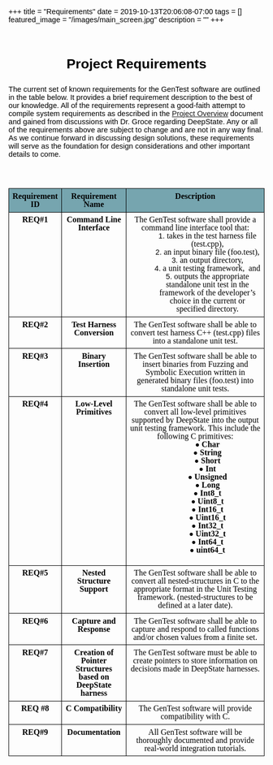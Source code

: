 +++
title =  "Requirements"
date = 2019-10-13T20:06:08-07:00
tags = []
featured_image = "/images/main_screen.jpg"
description = ""
+++
# Project Requirements 


The current set of known requirements for the GenTest software are outlined in the table below. It provides a brief requirement description to the best of our knowledge. All of the requirements represent a good-faith attempt to compile system requirements as described in the [Project Overview](https://www.cefns.nau.edu/~edo/Classes/CS_Capstone/Projects/F19/Groce-Deepstate.pdf) document and gained from discussions with Dr. Groce regarding DeepState.
    Any or all of the requirements above are subject to change and are not in any way final. As we continue forward in discussing design solutions, these requirements will serve as the foundation for design considerations and other important details to come.


<style type="text/css">.lst-kix_ujahvsvxzlra-4>li{counter-increment:lst-ctn-kix_ujahvsvxzlra-4}ol.lst-kix_ujahvsvxzlra-8.start{counter-reset:lst-ctn-kix_ujahvsvxzlra-8 0}ol.lst-kix_83s431f5he2p-6{list-style-type:none}ol.lst-kix_83s431f5he2p-5{list-style-type:none}ol.lst-kix_83s431f5he2p-0.start{counter-reset:lst-ctn-kix_83s431f5he2p-0 0}ol.lst-kix_83s431f5he2p-4{list-style-type:none}ol.lst-kix_83s431f5he2p-3{list-style-type:none}ol.lst-kix_ujahvsvxzlra-5.start{counter-reset:lst-ctn-kix_ujahvsvxzlra-5 0}ol.lst-kix_83s431f5he2p-8{list-style-type:none}ol.lst-kix_83s431f5he2p-7{list-style-type:none}ol.lst-kix_ujahvsvxzlra-4{list-style-type:none}.lst-kix_rop068xp75kp-7>li:before{content:"\0025cb  "}ol.lst-kix_ujahvsvxzlra-3{list-style-type:none}ol.lst-kix_ujahvsvxzlra-6{list-style-type:none}ol.lst-kix_ujahvsvxzlra-5{list-style-type:none}ol.lst-kix_83s431f5he2p-2{list-style-type:none}ol.lst-kix_83s431f5he2p-8.start{counter-reset:lst-ctn-kix_83s431f5he2p-8 0}ol.lst-kix_ujahvsvxzlra-8{list-style-type:none}.lst-kix_rop068xp75kp-5>li:before{content:"\0025a0  "}ol.lst-kix_83s431f5he2p-1{list-style-type:none}ol.lst-kix_ujahvsvxzlra-7{list-style-type:none}ol.lst-kix_83s431f5he2p-0{list-style-type:none}.lst-kix_rop068xp75kp-4>li:before{content:"\0025cb  "}.lst-kix_rop068xp75kp-8>li:before{content:"\0025a0  "}.lst-kix_rop068xp75kp-3>li:before{content:"\0025cf  "}ol.lst-kix_ujahvsvxzlra-0{list-style-type:none}ol.lst-kix_ujahvsvxzlra-2{list-style-type:none}.lst-kix_rop068xp75kp-2>li:before{content:"\0025a0  "}ol.lst-kix_ujahvsvxzlra-1{list-style-type:none}.lst-kix_ujahvsvxzlra-3>li{counter-increment:lst-ctn-kix_ujahvsvxzlra-3}.lst-kix_83s431f5he2p-7>li{counter-increment:lst-ctn-kix_83s431f5he2p-7}.lst-kix_rop068xp75kp-6>li:before{content:"\0025cf  "}.lst-kix_ujahvsvxzlra-6>li{counter-increment:lst-ctn-kix_ujahvsvxzlra-6}ul.lst-kix_rop068xp75kp-7{list-style-type:none}ul.lst-kix_rop068xp75kp-8{list-style-type:none}.lst-kix_83s431f5he2p-7>li:before{content:"" counter(lst-ctn-kix_83s431f5he2p-7,lower-latin) ". "}.lst-kix_83s431f5he2p-6>li:before{content:"" counter(lst-ctn-kix_83s431f5he2p-6,decimal) ". "}.lst-kix_83s431f5he2p-8>li:before{content:"" counter(lst-ctn-kix_83s431f5he2p-8,lower-roman) ". "}ol.lst-kix_ujahvsvxzlra-3.start{counter-reset:lst-ctn-kix_ujahvsvxzlra-3 0}ol.lst-kix_83s431f5he2p-2.start{counter-reset:lst-ctn-kix_83s431f5he2p-2 0}.lst-kix_83s431f5he2p-3>li:before{content:"" counter(lst-ctn-kix_83s431f5he2p-3,decimal) ". "}.lst-kix_83s431f5he2p-6>li{counter-increment:lst-ctn-kix_83s431f5he2p-6}.lst-kix_83s431f5he2p-2>li:before{content:"" counter(lst-ctn-kix_83s431f5he2p-2,lower-roman) ". "}.lst-kix_83s431f5he2p-4>li:before{content:"" counter(lst-ctn-kix_83s431f5he2p-4,lower-latin) ". "}.lst-kix_83s431f5he2p-1>li:before{content:"" counter(lst-ctn-kix_83s431f5he2p-1,lower-latin) ". "}.lst-kix_83s431f5he2p-5>li:before{content:"" counter(lst-ctn-kix_83s431f5he2p-5,lower-roman) ". "}.lst-kix_ujahvsvxzlra-8>li{counter-increment:lst-ctn-kix_ujahvsvxzlra-8}.lst-kix_83s431f5he2p-0>li:before{content:"" counter(lst-ctn-kix_83s431f5he2p-0,decimal) ". "}ol.lst-kix_83s431f5he2p-3.start{counter-reset:lst-ctn-kix_83s431f5he2p-3 0}ol.lst-kix_ujahvsvxzlra-2.start{counter-reset:lst-ctn-kix_ujahvsvxzlra-2 0}.lst-kix_ujahvsvxzlra-5>li{counter-increment:lst-ctn-kix_ujahvsvxzlra-5}.lst-kix_83s431f5he2p-3>li{counter-increment:lst-ctn-kix_83s431f5he2p-3}.lst-kix_rmyud1qxnyz7-0>li:before{content:"\0025cf  "}.lst-kix_ujahvsvxzlra-2>li{counter-increment:lst-ctn-kix_ujahvsvxzlra-2}.lst-kix_rmyud1qxnyz7-2>li:before{content:"\0025a0  "}.lst-kix_83s431f5he2p-0>li{counter-increment:lst-ctn-kix_83s431f5he2p-0}.lst-kix_rmyud1qxnyz7-1>li:before{content:"\0025cb  "}.lst-kix_rmyud1qxnyz7-5>li:before{content:"\0025a0  "}ul.lst-kix_rop068xp75kp-1{list-style-type:none}ul.lst-kix_rop068xp75kp-2{list-style-type:none}ul.lst-kix_rop068xp75kp-0{list-style-type:none}ul.lst-kix_rop068xp75kp-5{list-style-type:none}.lst-kix_rmyud1qxnyz7-4>li:before{content:"\0025cb  "}ul.lst-kix_rop068xp75kp-6{list-style-type:none}ul.lst-kix_rop068xp75kp-3{list-style-type:none}.lst-kix_rmyud1qxnyz7-3>li:before{content:"\0025cf  "}ul.lst-kix_rop068xp75kp-4{list-style-type:none}.lst-kix_83s431f5he2p-4>li{counter-increment:lst-ctn-kix_83s431f5he2p-4}.lst-kix_rmyud1qxnyz7-6>li:before{content:"\0025cf  "}.lst-kix_rmyud1qxnyz7-8>li:before{content:"\0025a0  "}.lst-kix_rmyud1qxnyz7-7>li:before{content:"\0025cb  "}ol.lst-kix_83s431f5he2p-7.start{counter-reset:lst-ctn-kix_83s431f5he2p-7 0}.lst-kix_xe73szdc95yh-5>li:before{content:"\0025a0  "}.lst-kix_xe73szdc95yh-6>li:before{content:"\0025cf  "}.lst-kix_xe73szdc95yh-7>li:before{content:"\0025cb  "}.lst-kix_83s431f5he2p-5>li{counter-increment:lst-ctn-kix_83s431f5he2p-5}.lst-kix_xe73szdc95yh-8>li:before{content:"\0025a0  "}ol.lst-kix_ujahvsvxzlra-4.start{counter-reset:lst-ctn-kix_ujahvsvxzlra-4 0}ul.lst-kix_xe73szdc95yh-8{list-style-type:none}ol.lst-kix_83s431f5he2p-1.start{counter-reset:lst-ctn-kix_83s431f5he2p-1 0}ul.lst-kix_xe73szdc95yh-7{list-style-type:none}ol.lst-kix_ujahvsvxzlra-1.start{counter-reset:lst-ctn-kix_ujahvsvxzlra-1 0}ol.lst-kix_83s431f5he2p-4.start{counter-reset:lst-ctn-kix_83s431f5he2p-4 0}.lst-kix_ujahvsvxzlra-0>li{counter-increment:lst-ctn-kix_ujahvsvxzlra-0}.lst-kix_83s431f5he2p-1>li{counter-increment:lst-ctn-kix_83s431f5he2p-1}ul.lst-kix_rmyud1qxnyz7-8{list-style-type:none}ul.lst-kix_rmyud1qxnyz7-7{list-style-type:none}ul.lst-kix_rmyud1qxnyz7-6{list-style-type:none}ul.lst-kix_rmyud1qxnyz7-1{list-style-type:none}ul.lst-kix_rmyud1qxnyz7-0{list-style-type:none}.lst-kix_ujahvsvxzlra-7>li{counter-increment:lst-ctn-kix_ujahvsvxzlra-7}ul.lst-kix_rmyud1qxnyz7-5{list-style-type:none}ul.lst-kix_rmyud1qxnyz7-4{list-style-type:none}ul.lst-kix_rmyud1qxnyz7-3{list-style-type:none}ol.lst-kix_ujahvsvxzlra-7.start{counter-reset:lst-ctn-kix_ujahvsvxzlra-7 0}ul.lst-kix_rmyud1qxnyz7-2{list-style-type:none}.lst-kix_rop068xp75kp-1>li:before{content:"\0025cb  "}.lst-kix_rop068xp75kp-0>li:before{content:"\0025cf  "}ul.lst-kix_xe73szdc95yh-2{list-style-type:none}.lst-kix_83s431f5he2p-2>li{counter-increment:lst-ctn-kix_83s431f5he2p-2}ul.lst-kix_xe73szdc95yh-1{list-style-type:none}ol.lst-kix_ujahvsvxzlra-0.start{counter-reset:lst-ctn-kix_ujahvsvxzlra-0 0}ul.lst-kix_xe73szdc95yh-0{list-style-type:none}ol.lst-kix_83s431f5he2p-5.start{counter-reset:lst-ctn-kix_83s431f5he2p-5 0}.lst-kix_ujahvsvxzlra-1>li{counter-increment:lst-ctn-kix_ujahvsvxzlra-1}ul.lst-kix_xe73szdc95yh-6{list-style-type:none}ul.lst-kix_xe73szdc95yh-5{list-style-type:none}ul.lst-kix_xe73szdc95yh-4{list-style-type:none}ul.lst-kix_xe73szdc95yh-3{list-style-type:none}.lst-kix_ujahvsvxzlra-3>li:before{content:"" counter(lst-ctn-kix_ujahvsvxzlra-3,decimal) ". "}.lst-kix_ujahvsvxzlra-2>li:before{content:"" counter(lst-ctn-kix_ujahvsvxzlra-2,lower-roman) ". "}.lst-kix_ujahvsvxzlra-4>li:before{content:"" counter(lst-ctn-kix_ujahvsvxzlra-4,lower-latin) ". "}.lst-kix_ujahvsvxzlra-1>li:before{content:"" counter(lst-ctn-kix_ujahvsvxzlra-1,lower-latin) ". "}.lst-kix_ujahvsvxzlra-5>li:before{content:"" counter(lst-ctn-kix_ujahvsvxzlra-5,lower-roman) ". "}ol.lst-kix_83s431f5he2p-6.start{counter-reset:lst-ctn-kix_83s431f5he2p-6 0}.lst-kix_ujahvsvxzlra-7>li:before{content:"" counter(lst-ctn-kix_ujahvsvxzlra-7,lower-latin) ". "}.lst-kix_83s431f5he2p-8>li{counter-increment:lst-ctn-kix_83s431f5he2p-8}.lst-kix_ujahvsvxzlra-0>li:before{content:"" counter(lst-ctn-kix_ujahvsvxzlra-0,decimal) ". "}.lst-kix_ujahvsvxzlra-6>li:before{content:"" counter(lst-ctn-kix_ujahvsvxzlra-6,decimal) ". "}.lst-kix_ujahvsvxzlra-8>li:before{content:"" counter(lst-ctn-kix_ujahvsvxzlra-8,lower-roman) ". "}.lst-kix_xe73szdc95yh-4>li:before{content:"\0025cb  "}.lst-kix_xe73szdc95yh-3>li:before{content:"\0025cf  "}ol.lst-kix_ujahvsvxzlra-6.start{counter-reset:lst-ctn-kix_ujahvsvxzlra-6 0}.lst-kix_xe73szdc95yh-1>li:before{content:"\0025cb  "}.lst-kix_xe73szdc95yh-0>li:before{content:"\0025cf  "}.lst-kix_xe73szdc95yh-2>li:before{content:"\0025a0  "}ol{margin:0;padding:0}table td,table th{padding:0}.c26{border-right-style:solid;padding:5pt 5pt 5pt 5pt;border-bottom-color:#000000;border-top-width:1pt;border-right-width:1pt;border-left-color:#000000;vertical-align:top;border-right-color:#000000;border-left-width:1pt;border-top-style:solid;border-left-style:solid;border-bottom-width:1pt;width:288pt;border-top-color:#000000;border-bottom-style:solid}.c25{border-right-style:solid;padding:5pt 5pt 5pt 5pt;border-bottom-color:#000000;border-top-width:1pt;border-right-width:1pt;border-left-color:#000000;vertical-align:top;border-right-color:#000000;border-left-width:1pt;border-top-style:solid;border-left-style:solid;border-bottom-width:1pt;width:269.2pt;border-top-color:#000000;border-bottom-style:solid}.c10{border-right-style:solid;padding:5pt 5pt 5pt 5pt;border-bottom-color:#000000;border-top-width:1pt;border-right-width:1pt;border-left-color:#000000;vertical-align:top;border-right-color:#000000;border-left-width:1pt;border-top-style:solid;border-left-style:solid;border-bottom-width:1pt;width:86.2pt;border-top-color:#000000;border-bottom-style:solid}.c15{border-right-style:solid;padding:5pt 5pt 5pt 5pt;border-bottom-color:#000000;border-top-width:1pt;border-right-width:1pt;border-left-color:#000000;vertical-align:top;border-right-color:#000000;border-left-width:1pt;border-top-style:solid;border-left-style:solid;border-bottom-width:1pt;width:57.8pt;border-top-color:#000000;border-bottom-style:solid}.c24{border-right-style:solid;padding:5pt 5pt 5pt 5pt;border-bottom-color:#000000;border-top-width:1pt;border-right-width:1pt;border-left-color:#000000;vertical-align:top;border-right-color:#000000;border-left-width:1pt;border-top-style:solid;border-left-style:solid;border-bottom-width:1pt;width:60.8pt;border-top-color:#000000;border-bottom-style:solid}.c23{border-right-style:solid;padding:5pt 5pt 5pt 5pt;border-bottom-color:#000000;border-top-width:1pt;border-right-width:1pt;border-left-color:#000000;vertical-align:top;border-right-color:#000000;border-left-width:1pt;border-top-style:solid;border-left-style:solid;border-bottom-width:1pt;width:78pt;border-top-color:#000000;border-bottom-style:solid}.c28{border-right-style:solid;padding:5pt 5pt 5pt 5pt;border-bottom-color:#000000;border-top-width:1pt;border-right-width:1pt;border-left-color:#000000;vertical-align:top;border-right-color:#000000;border-left-width:1pt;border-top-style:solid;border-left-style:solid;border-bottom-width:1pt;width:90.8pt;border-top-color:#000000;border-bottom-style:solid}.c27{border-right-style:solid;padding:5pt 5pt 5pt 5pt;border-bottom-color:#000000;border-top-width:1pt;border-right-width:1pt;border-left-color:#000000;vertical-align:top;border-right-color:#000000;border-left-width:1pt;border-top-style:solid;border-left-style:solid;border-bottom-width:1pt;width:87.8pt;border-top-color:#000000;border-bottom-style:solid}.c8{color:#000000;font-weight:400;text-decoration:none;vertical-align:baseline;font-size:11pt;font-family:"Arial";font-style:normal}.c18{padding-top:20pt;padding-bottom:6pt;line-height:1.15;page-break-after:avoid;orphans:2;widows:2;text-align:center}.c14{padding-top:16pt;padding-bottom:4pt;line-height:1.15;page-break-after:avoid;orphans:2;widows:2;text-align:center}.c31{color:#000000;font-weight:400;text-decoration:none;vertical-align:baseline;font-size:20pt;font-family:"Arial";font-style:normal}.c20{margin-left:36pt;padding-top:3pt;padding-bottom:0pt;line-height:1.0;orphans:2;widows:2;text-align:center}.c39{color:#000000;font-weight:400;text-decoration:none;vertical-align:baseline;font-size:14pt;font-family:"Times New Roman";font-style:normal}.c0{color:#000000;font-weight:700;text-decoration:none;vertical-align:baseline;font-size:14pt;font-family:"Times New Roman";font-style:normal}.c1{padding-top:0pt;padding-bottom:0pt;line-height:1.15;orphans:2;widows:2;text-align:center;height:11pt}.c2{color:#000000;font-weight:400;text-decoration:none;vertical-align:baseline;font-size:12pt;font-family:"Times New Roman";font-style:normal}.c21{padding-top:0pt;padding-bottom:0pt;line-height:1.15;orphans:2;widows:2;text-align:right}.c11{color:#000000;text-decoration:none;vertical-align:baseline;font-size:11pt;font-family:"Arial";font-style:normal}.c3{padding-top:0pt;padding-bottom:0pt;line-height:1.15;orphans:2;widows:2;text-align:center}.c9{margin-left:36pt;padding-top:0pt;padding-left:0pt;padding-bottom:0pt;line-height:1.0;text-align:center}.c40{padding-top:4pt;padding-bottom:0pt;line-height:1.0;orphans:2;widows:2;text-align:center}.c22{padding-top:10pt;padding-bottom:0pt;line-height:1.0;orphans:2;widows:2;text-align:center}.c13{color:#000000;text-decoration:none;vertical-align:baseline;font-size:12pt;font-family:"Times New Roman";font-style:normal}.c30{color:#434343;text-decoration:none;vertical-align:baseline;font-size:14pt;font-family:"Arial";font-style:normal}.c43{padding-top:3pt;padding-bottom:4pt;line-height:1.0;orphans:2;widows:2;text-align:center}.c5{padding-top:0pt;padding-bottom:0pt;line-height:1.0;text-align:center}.c33{color:#000000;text-decoration:none;vertical-align:baseline;font-style:italic}.c17{padding-top:0pt;padding-bottom:0pt;line-height:1.0;text-align:center}.c36{border-spacing:0;border-collapse:collapse;margin-right:auto}.c19{background-color:#ffffff;max-width:468pt;padding:72pt 72pt 72pt 72pt}.c7{font-size:12pt;font-family:"Times New Roman";font-weight:400}.c41{font-weight:400;font-size:20pt;font-family:"Arial"}.c35{font-size:12pt;font-family:"Times New Roman"}.c37{padding:0;margin:0}.c6{color:inherit;text-decoration:inherit}.c16{margin-left:36pt;padding-left:0pt}.c32{background-color:#76a5af}.c38{height:11pt}.c42{margin-left:36pt}.c29{height:28pt}.c12{height:0pt}.c4{font-weight:700}.c34{font-style:italic}.title{padding-top:0pt;color:#000000;font-size:26pt;padding-bottom:3pt;font-family:"Arial";line-height:1.15;page-break-after:avoid;orphans:2;widows:2;text-align:center}.subtitle{padding-top:0pt;color:#666666;font-size:15pt;padding-bottom:16pt;font-family:"Arial";line-height:1.15;page-break-after:avoid;orphans:2;widows:2;text-align:center}li{color:#000000;font-size:11pt;font-family:"Arial"}p{margin:0;color:#000000;font-size:11pt;font-family:"Arial"}h1{padding-top:20pt;color:#000000;font-size:20pt;padding-bottom:6pt;font-family:"Arial";line-height:1.15;page-break-after:avoid;orphans:2;widows:2;text-align:center}h2{padding-top:18pt;color:#000000;font-size:16pt;padding-bottom:6pt;font-family:"Arial";line-height:1.15;page-break-after:avoid;orphans:2;widows:2;text-align:center}h3{padding-top:16pt;color:#434343;font-size:14pt;padding-bottom:4pt;font-family:"Arial";line-height:1.15;page-break-after:avoid;orphans:2;widows:2;text-align:center}h4{padding-top:14pt;color:#666666;font-size:12pt;padding-bottom:4pt;font-family:"Arial";line-height:1.15;page-break-after:avoid;orphans:2;widows:2;text-align:center}h5{padding-top:12pt;color:#666666;font-size:11pt;padding-bottom:4pt;font-family:"Arial";line-height:1.15;page-break-after:avoid;orphans:2;widows:2;text-align:center}h6{padding-top:12pt;color:#666666;font-size:11pt;padding-bottom:4pt;font-family:"Arial";line-height:1.15;page-break-after:avoid;font-style:italic;orphans:2;widows:2;text-align:center}</style><span class="c30 c4"></span></h3><p class="c1"><span class="c2"></span></p><p class="c3"><span class="c2"></span></p>   <p class="c1"><span class="c2"></span></p><p class="c3"><span class="c13 c4"></span></p><p class="c1"><span class="c13 c4"></span></p><a id="t.74c7086f63e11f88d2379720bb7e1ade2c898c82"></a><a id="t.0"></a><table class="c36"><tbody><tr class="c29"><td class="c15 c32" colspan="1" rowspan="1"><p class="c5"><span class="c13 c4">Requirement ID</span></p></td><td class="c27 c32" colspan="1" rowspan="1"><p class="c5"><span class="c13 c4">Requirement Name</span></p></td><td class="c26 c32" colspan="1" rowspan="1"><p class="c5"><span class="c13 c4">Description</span></p></td></tr><tr class="c12"><td class="c15" colspan="1" rowspan="1"><p class="c5"><span class="c13 c4">REQ#1</span></p></td><td class="c27" colspan="1" rowspan="1"><p class="c5"><span class="c13 c4">Command Line Interface</span></p></td><td class="c26" colspan="1" rowspan="1"><p class="c17"><span class="c2">The GenTest software shall provide a command line interface tool that:</span></p><ol class="c37 lst-kix_83s431f5he2p-0 start" start="1"><li class="c9"><span class="c2">takes in the test harness file (test.cpp), </span></li><li class="c9"><span class="c2">an input binary file (foo.test), </span></li><li class="c9"><span class="c2">an output directory,</span></li><li class="c9"><span class="c2">a unit testing framework, &nbsp;and </span></li><li class="c9"><span class="c2">outputs the appropriate standalone unit test in the framework of the developer&rsquo;s choice in the current or specified directory.</span></li></ol></td></tr><tr class="c12"><td class="c15" colspan="1" rowspan="1"><p class="c5"><span class="c13 c4">REQ#2</span></p></td><td class="c27" colspan="1" rowspan="1"><p class="c5"><span class="c13 c4">Test Harness Conversion</span></p></td><td class="c26" colspan="1" rowspan="1"><p class="c17"><span class="c2">The GenTest software shall be able to convert test harness C++ (test.cpp) files into a standalone unit test.</span></p></td></tr><tr class="c12"><td class="c15" colspan="1" rowspan="1"><p class="c5"><span class="c13 c4">REQ#3</span></p></td><td class="c27" colspan="1" rowspan="1"><p class="c5"><span class="c13 c4">Binary Insertion </span></p></td><td class="c26" colspan="1" rowspan="1"><p class="c17"><span class="c2">The GenTest software shall be able to insert binaries from Fuzzing and Symbolic Execution written in generated binary files (foo.test) into standalone unit tests.</span></p></td></tr><tr class="c12"><td class="c24" colspan="1" rowspan="1"><p class="c5"><span class="c13 c4">REQ#4</span></p></td><td class="c28" colspan="1" rowspan="1"><p class="c5"><span class="c13 c4">Low-Level Primitives</span></p></td><td class="c25" colspan="1" rowspan="1"><p class="c17"><span class="c2">The GenTest software shall be able to convert all low-level primitives supported by DeepState into the output unit testing framework. This include the following C primitives:</span></p><ul class="c37 lst-kix_rmyud1qxnyz7-0 start"><li class="c9"><span class="c13 c4">Char</span></li><li class="c9"><span class="c4 c13">String</span></li><li class="c9"><span class="c13 c4">Short</span></li><li class="c9"><span class="c13 c4">Int</span></li><li class="c9"><span class="c13 c4">Unsigned </span></li><li class="c9"><span class="c13 c4">Long</span></li><li class="c9"><span class="c13 c4">Int8_t</span></li><li class="c9"><span class="c13 c4">Uint8_t</span></li><li class="c9"><span class="c13 c4">Int16_t</span></li><li class="c9"><span class="c13 c4">Uint16_t</span></li><li class="c9"><span class="c13 c4">Int32_t</span></li><li class="c9"><span class="c13 c4">Uint32_t</span></li><li class="c9"><span class="c13 c4">Int64_t</span></li><li class="c9"><span class="c13 c4">uint64_t</span></li></ul><p class="c17 c38"><span class="c2"></span></p></td></tr><tr class="c12"><td class="c24" colspan="1" rowspan="1"><p class="c5"><span class="c13 c4">REQ#5</span></p></td><td class="c28" colspan="1" rowspan="1"><p class="c5"><span class="c13 c4">Nested Structure Support</span></p></td><td class="c25" colspan="1" rowspan="1"><p class="c17"><span class="c2">The GenTest software shall be able to convert all nested-structures in C to the appropriate format in the Unit Testing framework. (nested-structures to be defined at a later date).</span></p></td></tr><tr class="c12"><td class="c24" colspan="1" rowspan="1"><p class="c5"><span class="c13 c4">REQ#6</span></p></td><td class="c28" colspan="1" rowspan="1"><p class="c5"><span class="c13 c4">Capture and Response </span></p></td><td class="c25" colspan="1" rowspan="1"><p class="c17"><span class="c2">The GenTest software shall be able to capture and respond to called functions and/or chosen values from a finite set. </span></p></td></tr><tr class="c12"><td class="c24" colspan="1" rowspan="1"><p class="c5"><span class="c13 c4">REQ#7</span></p></td><td class="c28" colspan="1" rowspan="1"><p class="c5"><span class="c13 c4">Creation of Pointer Structures based on DeepState harness</span></p></td><td class="c25" colspan="1" rowspan="1"><p class="c17"><span class="c2">The GenTest software must be able to create pointers to store information on decisions made in DeepState harnesses.</span></p><p class="c17 c38 c42"><span class="c13 c4"></span></p></td></tr><tr class="c12"><td class="c24" colspan="1" rowspan="1"><p class="c5"><span class="c13 c4">REQ #8</span></p></td><td class="c28" colspan="1" rowspan="1"><p class="c5"><span class="c13 c4">C Compatibility</span></p></td><td class="c25" colspan="1" rowspan="1"><p class="c17"><span class="c2">The GenTest software will provide compatibility with C. </span></p></td></tr><tr class="c12"><td class="c24" colspan="1" rowspan="1"><p class="c5"><span class="c13 c4">REQ#9</span></p></td><td class="c28" colspan="1" rowspan="1"><p class="c5"><span class="c13 c4">Documentation</span></p></td><td class="c25" colspan="1" rowspan="1"><p class="c17"><span class="c2">All GenTest software will be thoroughly documented and provide real-world integration tutorials. </span></p></td></tr></tbody></table><p class="c1"><span class="c13 c4"></span></p><p class="c1"><span class="c13 c4"></span></p><p class="c1"><span class="c2"></span></p><p class="c1"><span class="c2"></span></p><p class="c1"><span class="c2"></span></p><p class="c1"><span class="c2"></span></p><p class="c1"><span class="c2"></span></p><p class="c1"><span class="c8"></span></p><p class="c1"><span class="c8"></span></p><p class="c1"><span class="c8"></span></p><p class="c1"><span class="c8"></span></p><p class="c1"><span class="c8"></span></p><p class="c1"><span class="c8"></span></p><p class="c1"><span class="c8"></span></p><p class="c1"><span class="c8"></span></p><p class="c1"><span class="c8"></span></p><p class="c1"><span class="c8"></span></p><p class="c1"><span class="c8"></span></p><p class="c1"><span class="c8"></span></p><p class="c1"><span class="c8"></span></p><p class="c1"><span class="c8"></span></p><p class="c1"><span class="c8"></span></p><p class="c1"><span class="c8"></span></p><p class="c1"><span class="c8"></span></p><p class="c1"><span class="c8"></span></p><p class="c1"><span class="c8"></span></p><p class="c1"><span class="c8"></span></p><p class="c1"><span class="c8"></span></p><p class="c1"><span class="c8"></span></p><p class="c1"><span class="c8"></span></p><p class="c1"><span class="c8"></span></p><p class="c1"><span class="c8"></span></p><p class="c1"><span class="c8"></span></p><p class="c1"><span class="c8"></span></p><p class="c1"><span class="c8"></span></p><p class="c1"><span class="c8"></span></p><p class="c1"><span class="c8"></span></p><p class="c1"><span class="c8"></span></p><p class="c1"><span class="c8"></span></p><p class="c1"><span class="c8"></span></p>